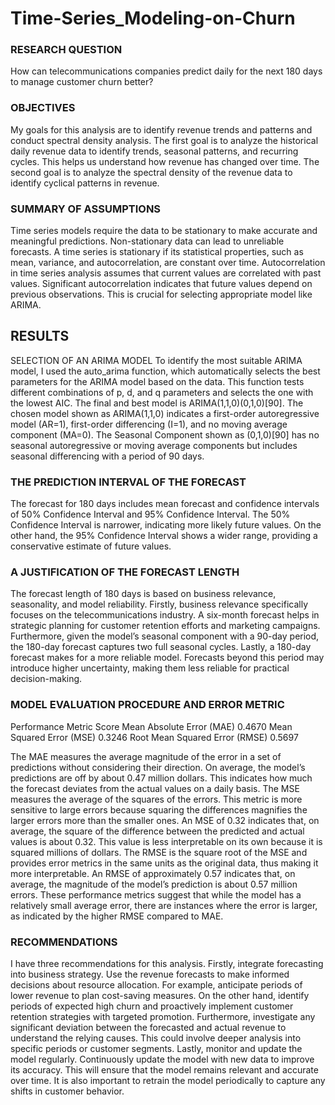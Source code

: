 # Time-Series_Modeling-on-Churn

### RESEARCH QUESTION
How can telecommunications companies predict daily for the next 180 days to manage customer churn better?
### OBJECTIVES
My goals for this analysis are to identify revenue trends and patterns and conduct spectral density analysis. The first goal is to analyze the historical daily revenue data to identify trends, seasonal patterns, and recurring cycles. This helps us understand how revenue has changed over time. The second goal is to analyze the spectral density of the revenue data to identify cyclical patterns in revenue. 

### SUMMARY OF ASSUMPTIONS
Time series models require the data to be stationary to make accurate and meaningful predictions. Non-stationary data can lead to unreliable forecasts. A time series is stationary if its statistical properties, such as mean, variance, and autocorrelation, are constant over time.
Autocorrelation in time series analysis assumes that current values are correlated with past values. Significant autocorrelation indicates that future values depend on previous observations. This is crucial for selecting appropriate model like ARIMA. 

## RESULTS
SELECTION OF AN ARIMA MODEL
To identify the most suitable ARIMA model, I used the auto_arima function, which automatically selects the best parameters for the ARIMA model based on the data. This function tests different combinations of p, d, and q parameters and selects the one with the lowest AIC. 
The final and best model is ARIMA(1,1,0)(0,1,0)[90]. The chosen model shown as ARIMA(1,1,0) indicates a first-order autoregressive model (AR=1), first-order differencing (I=1), and no moving average component (MA=0). The Seasonal Component shown as (0,1,0)[90] has no seasonal autoregressive or moving average components but includes seasonal differencing with a period of 90 days.
### THE PREDICTION INTERVAL OF THE FORECAST
The forecast for 180 days includes mean forecast and confidence intervals of 50% Confidence Interval and 95% Confidence Interval. The 50% Confidence Interval is narrower, indicating more likely future values. On the other hand, the 95% Confidence Interval shows a wider range, providing a conservative estimate of future values.  
### A JUSTIFICATION OF THE FORECAST LENGTH
The forecast length of 180 days is based on business relevance, seasonality, and model reliability. Firstly, business relevance specifically focuses on the telecommunications industry. A six-month forecast helps in strategic planning for customer retention efforts and marketing campaigns. Furthermore, given the model’s seasonal component with a 90-day period, the 180-day forecast captures two full seasonal cycles. Lastly, a 180-day forecast makes for a more reliable model. Forecasts beyond this period may introduce higher uncertainty, making them less reliable for practical decision-making.
### MODEL EVALUATION PROCEDURE AND ERROR METRIC
Performance Metric	Score
Mean Absolute Error (MAE)	0.4670
Mean Squared Error (MSE)	0.3246
Root Mean Squared Error (RMSE)	0.5697

The MAE measures the average magnitude of the error in a set of predictions without considering their direction. On average, the model’s predictions are off by about 0.47 million dollars. This indicates how much the forecast deviates from the actual values on a daily basis. 
The MSE measures the average of the squares of the errors. This metric is more sensitive to large errors because squaring the differences magnifies the larger errors more than the smaller ones. An MSE of 0.32 indicates that, on average, the square of the difference between the predicted and actual values is about 0.32. This value is less interpretable on its own because it is squared millions of dollars.
The RMSE is the square root of the MSE and provides error metrics in the same units as the original data, thus making it more interpretable. An RMSE of approximately 0.57 indicates that, on average, the magnitude of the model’s prediction is about 0.57 million errors. 
These performance metrics suggest that while the model has a relatively small average error, there are instances where the error is larger, as indicated by the higher RMSE compared to MAE.
### RECOMMENDATIONS
I have three recommendations for this analysis. 
Firstly, integrate forecasting into business strategy. Use the revenue forecasts to make informed decisions about resource allocation. For example, anticipate periods of lower revenue to plan cost-saving measures. On the other hand, identify periods of expected high churn and proactively implement customer retention strategies with targeted promotion. 
Furthermore, investigate any significant deviation between the forecasted and actual revenue to understand the relying causes. This could involve deeper analysis into specific periods or customer segments. 
Lastly, monitor and update the model regularly. Continuously update the model with new data to improve its accuracy. This will ensure that the model remains relevant and accurate over time. It is also important to retrain the model periodically to capture any shifts in customer behavior. 

